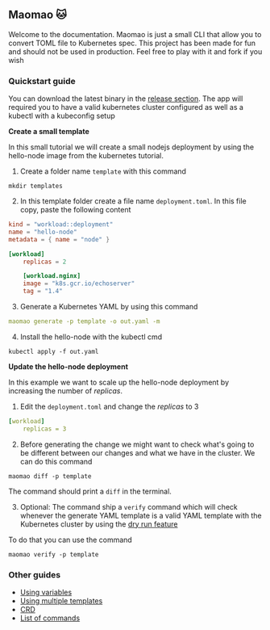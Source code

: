 ## Maomao 🐱

Welcome to the documentation. Maomao is just a small CLI that allow you to convert TOML file to Kubernetes spec. This project has been made for fun and should not be used in production. Feel free to play with it and fork if you wish

### Quickstart guide

You can download the latest binary in the [release section](https://github.com/shigedangao/maomao/releases). The app will required you to have a valid kubernetes cluster configured as well as a kubectl with a kubeconfig setup

**Create a small template**

In this small tutorial we will create a small nodejs deployment by using the hello-node image from the kubernetes tutorial.

1. Create a folder name `template` with this command

```shell
mkdir templates
```

2. In this template folder create a file name `deployment.toml`. In this file copy, paste the following content

```toml
kind = "workload::deployment"
name = "hello-node"
metadata = { name = "node" }

[workload]
    replicas = 2

    [workload.nginx]
    image = "k8s.gcr.io/echoserver"
    tag = "1.4"
```

3. Generate a Kubernetes YAML by using this command

```yaml
maomao generate -p template -o out.yaml -m
```

4. Install the hello-node with the kubectl cmd

```shell
kubectl apply -f out.yaml
```

**Update the hello-node deployment**

In this example we want to scale up the hello-node deployment by increasing the number of *replicas*.

1. Edit the `deployment.toml` and change the *replicas* to 3

```yaml
[workload]
    replicas = 3
```

2. Before generating the change we might want to check what's going to be different between our changes and what we have in the cluster. We can do this command

```shell
maomao diff -p template
```

The command should print a `diff` in the terminal.

3. Optional: The command ship a `verify` command which will check whenever the generate YAML template is a valid YAML template with the Kubernetes cluster by using the [dry run feature](https://kubernetes.io/docs/reference/using-api/api-concepts/#dry-run)

To do that you can use the command 

```shell
maomao verify -p template
```

### Other guides

- [Using variables](variables.md)
- [Using multiple templates](templates.md)
- [CRD](crd.md)
- [List of commands](cmd.md)